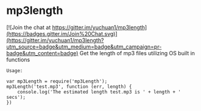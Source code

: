 # mp3length

[![Join the chat at https://gitter.im/yuchuan1/mp3length](https://badges.gitter.im/Join%20Chat.svg)](https://gitter.im/yuchuan1/mp3length?utm_source=badge&utm_medium=badge&utm_campaign=pr-badge&utm_content=badge)
Get the length of mp3 files utilizing OS built in functions

	Usage:
	
	var mp3Length = require('mp3Length');
	mp3Length('test.mp3', function (err, length) {
		console.log('The estimated length test.mp3 is ' + length + ' secs');
	})